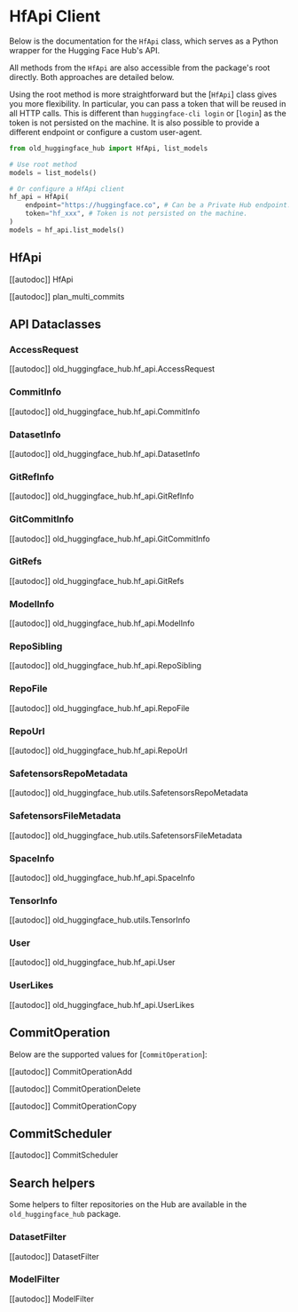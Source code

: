 <!--⚠️ Note that this file is in Markdown but contain specific syntax for our doc-builder (similar to MDX) that may not be
rendered properly in your Markdown viewer.
-->

# HfApi Client

Below is the documentation for the `HfApi` class, which serves as a Python wrapper for the Hugging Face Hub's API.

All methods from the `HfApi` are also accessible from the package's root directly. Both approaches are detailed below.

Using the root method is more straightforward but the [`HfApi`] class gives you more flexibility.
In particular, you can pass a token that will be reused in all HTTP calls. This is different
than `huggingface-cli login` or [`login`] as the token is not persisted on the machine.
It is also possible to provide a different endpoint or configure a custom user-agent.

```python
from old_huggingface_hub import HfApi, list_models

# Use root method
models = list_models()

# Or configure a HfApi client
hf_api = HfApi(
    endpoint="https://huggingface.co", # Can be a Private Hub endpoint.
    token="hf_xxx", # Token is not persisted on the machine.
)
models = hf_api.list_models()
```

## HfApi

[[autodoc]] HfApi

[[autodoc]] plan_multi_commits

## API Dataclasses

### AccessRequest

[[autodoc]] old_huggingface_hub.hf_api.AccessRequest

### CommitInfo

[[autodoc]] old_huggingface_hub.hf_api.CommitInfo

### DatasetInfo

[[autodoc]] old_huggingface_hub.hf_api.DatasetInfo

### GitRefInfo

[[autodoc]] old_huggingface_hub.hf_api.GitRefInfo

### GitCommitInfo

[[autodoc]] old_huggingface_hub.hf_api.GitCommitInfo

### GitRefs

[[autodoc]] old_huggingface_hub.hf_api.GitRefs

### ModelInfo

[[autodoc]] old_huggingface_hub.hf_api.ModelInfo

### RepoSibling

[[autodoc]] old_huggingface_hub.hf_api.RepoSibling

### RepoFile

[[autodoc]] old_huggingface_hub.hf_api.RepoFile

### RepoUrl

[[autodoc]] old_huggingface_hub.hf_api.RepoUrl

### SafetensorsRepoMetadata

[[autodoc]] old_huggingface_hub.utils.SafetensorsRepoMetadata

### SafetensorsFileMetadata

[[autodoc]] old_huggingface_hub.utils.SafetensorsFileMetadata

### SpaceInfo

[[autodoc]] old_huggingface_hub.hf_api.SpaceInfo

### TensorInfo

[[autodoc]] old_huggingface_hub.utils.TensorInfo

### User

[[autodoc]] old_huggingface_hub.hf_api.User

### UserLikes

[[autodoc]] old_huggingface_hub.hf_api.UserLikes

## CommitOperation

Below are the supported values for [`CommitOperation`]:

[[autodoc]] CommitOperationAdd

[[autodoc]] CommitOperationDelete

[[autodoc]] CommitOperationCopy

## CommitScheduler

[[autodoc]] CommitScheduler

## Search helpers

Some helpers to filter repositories on the Hub are available in the `old_huggingface_hub` package.

### DatasetFilter

[[autodoc]] DatasetFilter

### ModelFilter

[[autodoc]] ModelFilter
